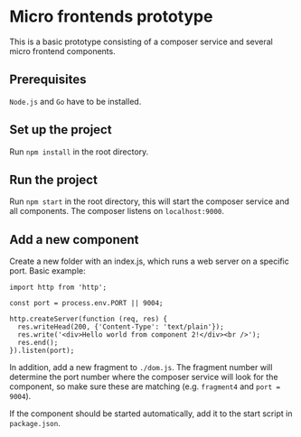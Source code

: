 # Micro frontends prototype
This is a basic prototype consisting of a composer service and several micro frontend components.

## Prerequisites
`Node.js` and `Go` have to be installed.
## Set up the project
Run `npm install` in the root directory.

## Run the project
Run `npm start` in the root directory, this will start the composer service and all components. The composer listens on `localhost:9000`.

## Add a new component
Create a new folder with an index.js, which runs a web server on a specific port. Basic example:
```
import http from 'http';

const port = process.env.PORT || 9004;

http.createServer(function (req, res) {
  res.writeHead(200, {'Content-Type': 'text/plain'});
  res.write('<div>Hello world from component 2!</div><br />');
  res.end();
}).listen(port); 
```

In addition, add a new fragment to `./dom.js`. The fragment number will determine the port number where the composer service will look for the component, so make sure these are matching (e.g. `fragment4` and `port = 9004`).
  
If the component should be started automatically, add it to the start script in `package.json`.